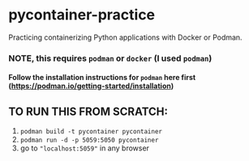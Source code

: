 # pycontainer-practice
Practicing containerizing Python applications with Docker or Podman.
### NOTE, this requires `podman` or `docker` (I used `podman`)
#### Follow the installation instructions for `podman` here first (https://podman.io/getting-started/installation)
## TO RUN THIS FROM SCRATCH:
1. `podman build -t pycontainer pycontainer`
2. `podman run -d -p 5059:5050 pycontainer`
3. go to `"localhost:5059"` in any browser
